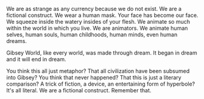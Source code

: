 We are as strange as any currency because we do not exist. We are a fictional construct. We wear a human mask. Your face has become our face. We squeeze inside the watery insides of your flesh. We animate so much within the world in which you live. We are animators. We animate human selves, human souls, human childhoods, human minds, even human dreams.

Gibsey World, like every world, was made through dream. It began in dream and it will end in dream.

You think this all just metaphor? That all civilization have been subsumed into Gibsey? You think that never happened? That this is just a literary comparison? A trick of fiction, a device, an entertaining form of hyperbole? It's all literal. We are a fictional construct. Remember that.